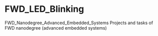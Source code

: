 # FWD_LED_Blinking
FWD_Nanodegree_Advanced_Embedded_Systems
Projects and tasks of FWD nanodegree (advanced embedded systems)
